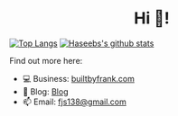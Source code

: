 

<h1 align="center">Hi 👋!</h1>

[![Top Langs](https://github-readme-stats.vercel.app/api/top-langs/?username=fjs138&layout=compact)](https://github.com/hmajid2301)
[![Haseebs's github stats](https://github-readme-stats.vercel.app/api?username=fjs138&show_icons=true)](https://github.com/hmajid2301)
<!--[![stegappasaurus Card](https://github-readme-stats.vercel.app/api/pin/?username=fjs138&repo=stegappasaurus)](https://github.com/hmajid2301/stegappasaurus)-->
<!--[![composerisation Card](https://github-readme-stats.vercel.app/api/pin/?username=fjs138&repo=composerisation)](https://github.com/hmajid2301/composerisation)-->

Find out more here:

- 💻 Business: [builtbyfrank.com](https://builtbyfrank.com)
- 📕 Blog: [Blog](https://builtbyfrank.com/blog)
- 📫 Email: fjs138@gmail.com
